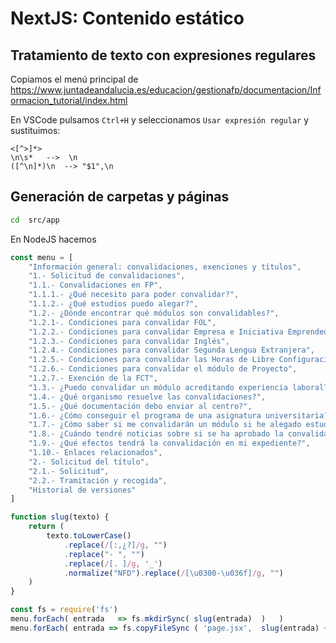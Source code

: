 # NextJS: Contenido estático

## Tratamiento de texto con expresiones regulares

Copiamos el menú principal de https://www.juntadeandalucia.es/educacion/gestionafp/documentacion/Informacion_tutorial/index.html

En VSCode pulsamos `Ctrl+H` y seleccionamos `Usar expresión regular` y sustituimos:

```
<[^>]*>
\n\s*   -->  \n
([^\n]*)\n  --> "$1",\n
```


## Generación de carpetas y páginas

```sh
cd  src/app
```

En NodeJS hacemos

```js
const menu = [
    "Información general: convalidaciones, exenciones y títulos",
    "1.- Solicitud de convalidaciones",
    "1.1.- Convalidaciones en FP",
    "1.1.1.- ¿Qué necesito para poder convalidar?",
    "1.1.2.- ¿Qué estudios puedo alegar?",
    "1.2.- ¿Dónde encontrar qué módulos son convalidables?",
    "1.2.1-. Condiciones para convalidar FOL",
    "1.2.2.- Condiciones para convalidar Empresa e Iniciativa Emprendedora",
    "1.2.3.- Condiciones para convalidar Inglés",
    "1.2.4.- Condiciones para convalidar Segunda Lengua Extranjera",
    "1.2.5.- Condiciones para convalidar las Horas de Libre Configuración",
    "1.2.6.- Condiciones para convalidar el módulo de Proyecto",
    "1.2.7.- Exención de la FCT",
    "1.3.- ¿Puedo convalidar un módulo acreditando experiencia laboral?",
    "1.4.- ¿Qué organismo resuelve las convalidaciones?",
    "1.5.- ¿Qué documentación debo enviar al centro?",
    "1.6.- ¿Cómo conseguir el programa de una asignatura universitaria?",
    "1.7.- ¿Cómo saber si me convalidarán un módulo si he alegado estudios universitarios?",
    "1.8.- ¿Cuándo tendré noticias sobre si se ha aprobado la convalidación?",
    "1.9.- ¿Qué efectos tendrá la convalidación en mi expediente?",
    "1.10.- Enlaces relacionados",
    "2.- Solicitud del título",
    "2.1.- Solicitud",
    "2.2.- Tramitación y recogida",
    "Historial de versiones"
]

function slug(texto) {
    return (
        texto.toLowerCase()
            .replace(/[:,¿?]/g, "")
            .replace("- ", "")
            .replace(/[. ]/g, '_')
            .normalize("NFD").replace(/[\u0300-\u036f]/g, "")
    )
}

const fs = require('fs')
menu.forEach( entrada   => fs.mkdirSync( slug(entrada)  )   ) 
menu.forEach( entrada => fs.copyFileSync ( 'page.jsx',  slug(entrada) + '/page.jsx'  )    ) 
```
